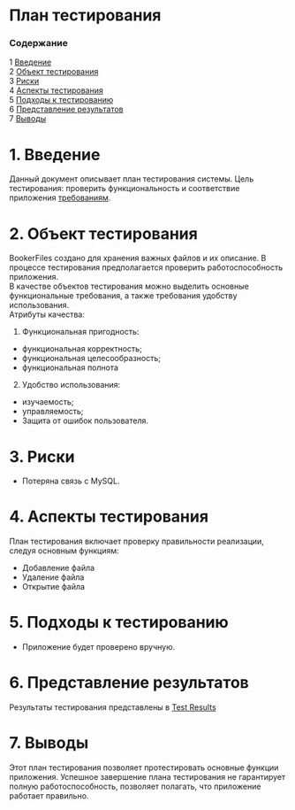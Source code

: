 ﻿# План тестирования
 
### Cодержание
1 [Введение](#1)<br>
2 [Объект тестирования](#2)<br>
3 [Риски](#3)<br>
4 [Аспекты тестирования](#4)<br>
5 [Подходы к тестированию ](#5)<br>
6 [Представление результатов](#6)<br>
7 [Выводы](#7)<br>

 # 1\. Введение <a name = "1"></a>
Данный документ описывает план тестирования системы. Цель тестирования: проверить функциональность и соответствие приложения [требованиям](https://github.com/catherine-yarosh-650501/BookerFiles/blob/master/Docs/Requirements.md).

<a name="object/">

# 2\. Объект тестирования <a name = "2"></a>
BookerFiles создано для хранения важных файлов и их описание. В процессе тестирования предполагается проверить работоспособность приложения.  
В качестве объектов тестирования можно выделить основные функциональные требования, а также требования удобству использования.  
Атрибуты качества:

1.  Функциональная пригодность:

-   функциональная корректность;
-   функциональная целесообразность;
-   функциональная полнота

2.  Удобство использования:

-   изучаемость;
-   управляемость;
-  Защита от ошибок пользователя.

<a name="risk/">

# 3\. Риски <a name = "3"></a>

- Потеряна связь с MySQL.

<a name="aspect/">

# 4\. Аспекты тестирования <a name = "4"></a>

План тестирования включает проверку правильности реализации, следуя основным функциям:

-  Добавление файла
- Удаление файла
- Открытие файла

<a name="podhod/">

# 5\. Подходы к тестированию <a name = "5"></a>


- Приложение будет проверено вручную.

<a name="pred/">

# 6\. Представление результатов <a name = "6"></a>

Результаты тестирования представлены в [Test Results](https://github.com/catherine-yarosh-650501/BookerFiles/blob/master/Docs/Test%20Results.md)

# 7\. Выводы <a name = "7"></a>

Этот план тестирования позволяет протестировать основные функции приложения. Успешное завершение плана тестирования не гарантирует полную работоспособность, позволяет полагать, что приложение работает правильно.

